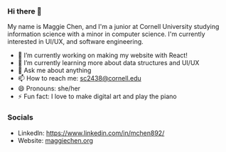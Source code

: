 ### Hi there 👋


<!-- **mchen892/mchen892** is a ✨ _special_ ✨ repository because its `README.md` (this file) appears on your GitHub profile. -->

My name is Maggie Chen, and I'm a junior at Cornell University studying information science with a minor in computer science. I'm currently interested in UI/UX, and software engineering. 
- 🔭 I’m currently working on making my website with React!
- 🌱 I’m currently learning more about data structures and UI/UX
- 💬 Ask me about anything 
- 📫 How to reach me: sc2438@cornell.edu
- 😄 Pronouns: she/her
- ⚡ Fun fact: I love to make digital art and play the piano 

### Socials 
- Linkedln: https://www.linkedin.com/in/mchen892/
- Website: [maggiechen.org]([https://www.maggiechen.org/])
